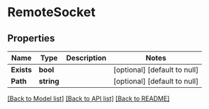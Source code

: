 # RemoteSocket

## Properties
Name | Type | Description | Notes
------------ | ------------- | ------------- | -------------
**Exists** | **bool** |  | [optional] [default to null]
**Path** | **string** |  | [optional] [default to null]

[[Back to Model list]](../README.md#documentation-for-models) [[Back to API list]](../README.md#documentation-for-api-endpoints) [[Back to README]](../README.md)


